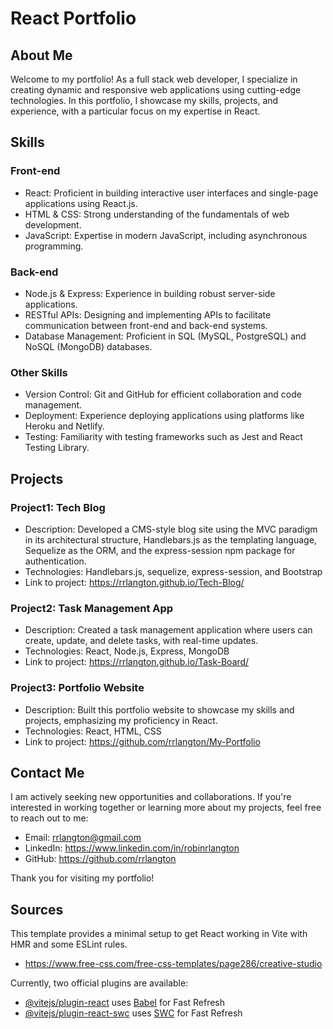 # React Portfolio

## About Me

Welcome to my portfolio! As a full stack web developer, I specialize in creating dynamic and responsive web applications using cutting-edge technologies. In this portfolio, I showcase my skills, projects, and experience, with a particular focus on my expertise in React.

## Skills

### Front-end

- React: Proficient in building interactive user interfaces and single-page applications using React.js.
- HTML & CSS: Strong understanding of the fundamentals of web development.
- JavaScript: Expertise in modern JavaScript, including asynchronous programming.

### Back-end

- Node.js & Express: Experience in building robust server-side applications.
- RESTful APIs: Designing and implementing APIs to facilitate communication between front-end and back-end systems.
- Database Management: Proficient in SQL (MySQL, PostgreSQL) and NoSQL (MongoDB) databases.

### Other Skills

- Version Control: Git and GitHub for efficient collaboration and code management.
- Deployment: Experience deploying applications using platforms like Heroku and Netlify.
- Testing: Familiarity with testing frameworks such as Jest and React Testing Library.

## Projects

### Project1: Tech Blog 

- Description: Developed a CMS-style blog site using the MVC paradigm in its architectural structure, Handlebars.js as the templating language, Sequelize as the ORM, and the express-session npm package for authentication.
- Technologies: Handlebars.js, sequelize, express-session, and Bootstrap
- Link to project: https://rrlangton.github.io/Tech-Blog/

### Project2: Task Management App

- Description: Created a task management application where users can create, update, and delete tasks, with real-time updates.
- Technologies: React, Node.js, Express, MongoDB
- Link to project:  https://rrlangton.github.io/Task-Board/

### Project3: Portfolio Website 

- Description: Built this portfolio website to showcase my skills and projects, emphasizing my proficiency in React.
- Technologies: React, HTML, CSS
- Link to project: https://github.com/rrlangton/My-Portfolio

## Contact Me

I am actively seeking new opportunities and collaborations. If you're interested in working together or learning more about my projects, feel free to reach out to me:

- Email: rrlangton@gmail.com
- LinkedIn: https://www.linkedin.com/in/robinrlangton
- GitHub: https://github.com/rrlangton

Thank you for visiting my portfolio!

## Sources

This template provides a minimal setup to get React working in Vite with HMR and some ESLint rules.
- https://www.free-css.com/free-css-templates/page286/creative-studio

Currently, two official plugins are available:
- [@vitejs/plugin-react](https://github.com/vitejs/vite-plugin-react/blob/main/packages/plugin-react/README.md) uses [Babel](https://babeljs.io/) for Fast Refresh
- [@vitejs/plugin-react-swc](https://github.com/vitejs/vite-plugin-react-swc) uses [SWC](https://swc.rs/) for Fast Refresh
